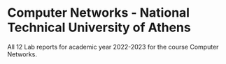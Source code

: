 # Computer Networks - National Technical University of Athens
All 12 Lab reports for academic year 2022-2023 for the course Computer Networks.
